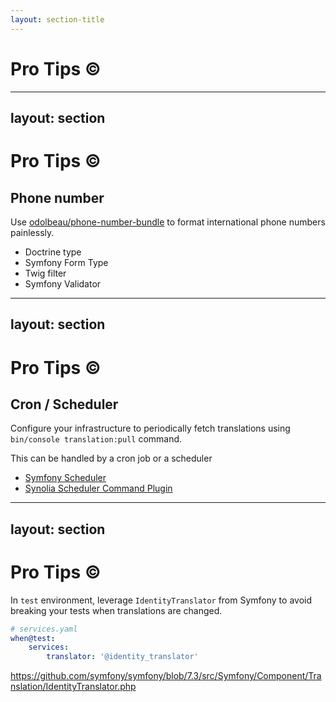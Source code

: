 ```yaml
---
layout: section-title
---
```


# Pro Tips ©

---
layout: section
---

# Pro Tips ©

## Phone number
Use [odolbeau/phone-number-bundle](https://github.com/odolbeau/phone-number-bundle) to format international phone numbers painlessly.

<v-clicks>

- Doctrine type
- Symfony Form Type
- Twig filter
- Symfony Validator

</v-clicks>

---
layout: section
---

# Pro Tips ©

## Cron / Scheduler

Configure your infrastructure to periodically fetch translations using `bin/console translation:pull` command.

<v-clicks>

This can be handled by a cron job or a scheduler
- [Symfony Scheduler](https://symfony.com/doc/current/scheduler.html)
- [Synolia Scheduler Command Plugin](https://github.com/synolia/SyliusSchedulerCommandPlugin)

</v-clicks>

---
layout: section
---

# Pro Tips ©

In `test` environment, leverage `IdentityTranslator` from Symfony to avoid breaking your tests when translations are changed.

```yaml
# services.yaml
when@test:
    services:
        translator: '@identity_translator'
```

https://github.com/symfony/symfony/blob/7.3/src/Symfony/Component/Translation/IdentityTranslator.php
